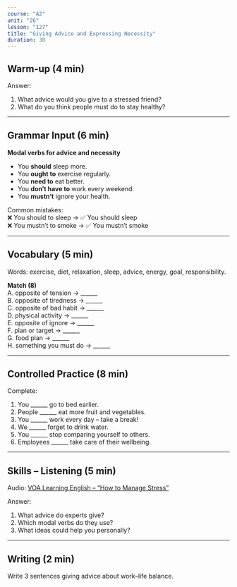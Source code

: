 ```yaml
---
course: "A2"
unit: "26"
lesson: "127"
title: "Giving Advice and Expressing Necessity"
duration: 30
---
```


## Warm-up (4 min)
Answer:
1. What advice would you give to a stressed friend?  
2. What do you think people must do to stay healthy?  

-------
## Grammar Input (6 min)
**Modal verbs for advice and necessity**  
- You **should** sleep more.  
- You **ought to** exercise regularly.  
- You **need to** eat better.  
- You **don’t have to** work every weekend.  
- You **mustn’t** ignore your health.  

Common mistakes:  
❌ You should to sleep → ✅ You should sleep  
❌ You mustn’t to smoke → ✅ You mustn’t smoke  

-------
## Vocabulary (5 min)
Words: exercise, diet, relaxation, sleep, advice, energy, goal, responsibility.  

**Match (8)**  
A. opposite of tension → ______  
B. opposite of tiredness → ______  
C. opposite of bad habit → ______  
D. physical activity → ______  
E. opposite of ignore → ______  
F. plan or target → ______  
G. food plan → ______  
H. something you must do → ______  

-------
## Controlled Practice (8 min)
Complete:  
1. You ______ go to bed earlier.  
2. People ______ eat more fruit and vegetables.  
3. You ______ work every day – take a break!  
4. We ______ forget to drink water.  
5. You ______ stop comparing yourself to others.  
6. Employees ______ take care of their wellbeing.  

-------
## Skills – Listening (5 min)
Audio: [VOA Learning English – “How to Manage Stress”](https://learningenglish.voanews.com/)  

Answer:  
1. What advice do experts give?  
2. Which modal verbs do they use?  
3. What ideas could help you personally?  

-------
## Writing (2 min)
Write 3 sentences giving advice about work–life balance.
